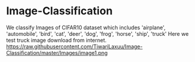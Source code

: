 # Image-Classification

We classify Images of CIFAR10 dataset which includes 'airplane', 'automobile', 'bird', 'cat', 'deer',
           'dog', 'frog', 'horse', 'ship', 'truck'
Here we test truck image download from internet. 
https://raw.githubusercontent.com/TiwariLaxuu/Image-Classification/master/Images/image1.png
